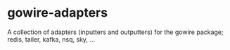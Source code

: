 gowire-adapters
===============

A collection of adapters (inputters and outputters) for the gowire package; redis, tailer, kafka, nsq, sky, ...
